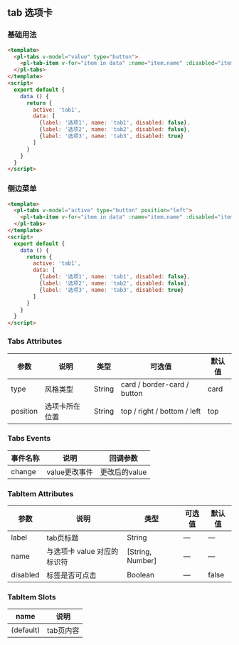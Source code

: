 ## tab 选项卡

### 基础用法

```html
<template>
  <pl-tabs v-model="value" type="button">
    <pl-tab-item v-for="item in data" :name="item.name" :disabled="item.disabled">{{item.label}}</pl-tab-item>
  </pl-tabs>
</template>
<script>
  export default {
    data () {
      return {
        active: 'tab1',
        data: [
          {label: '选项1', name: 'tab1', disabled: false},
          {label: '选项2', name: 'tab2', disabled: false},
          {label: '选项3', name: 'tab3', disabled: true}
        ]
      }           
    }
  }
</script>
```

### 侧边菜单

```html
<template>
  <pl-tabs v-model="active" type="button" position="left">
    <pl-tab-item v-for="item in data" :name="item.name" :disabled="item.disabled">{{item.label}}</pl-tab-item>
  </pl-tabs>
</template>
<script>
  export default {
    data () {
      return {
        active: 'tab1',
        data: [
          {label: '选项1', name: 'tab1', disabled: false},
          {label: '选项2', name: 'tab2', disabled: false},
          {label: '选项3', name: 'tab3', disabled: true}
        ]
      }           
    }
  }
</script>
```


### Tabs Attributes
| 参数      | 说明    | 类型      | 可选值       | 默认值   |
|---------- |-------- |---------- |-------------  |-------- |
| type      | 风格类型 | String | card / border-card / button |  card   |
| position  | 选项卡所在位置 | String | top / right / bottom / left  |  top   |

### Tabs Events
| 事件名称      | 说明    | 回调参数      |
|---------- |-------- |---------- |
| change     |   value更改事件   | 更改后的value | 


### TabItem Attributes
| 参数      | 说明    | 类型      | 可选值       | 默认值   |
|---------- |-------- |---------- |-------------  |-------- |
| label     | tab页标题 | String | —            |   —     |
| name      | 与选项卡 value 对应的标识符 | [String, Number] | —            |   —     |
| disabled  | 标签是否可点击 | Boolean | —            |  false   |


### TabItem Slots
| name      | 说明    | 
|---------- |-------- |
| (default)     |   tab页内容   |
